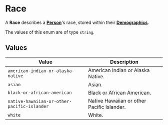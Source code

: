 # Race
A **Race** describes a **[Person](../person)**'s race, stored
within their **[Demographics](../demographics)**.

The values of this enum are of type `string`.

## Values
| Value | Description |
| ----- | ----------- |
| `american-indian-or-alaska-native` | American Indian or Alaska Native. |
| `asian` | Asian. |
| `black-or-african-american` | Black or African American. |
| `native-hawaiian-or-other-pacific-islander` | Native Hawaiian or other Pacific Islander. |
| `white` | White. |